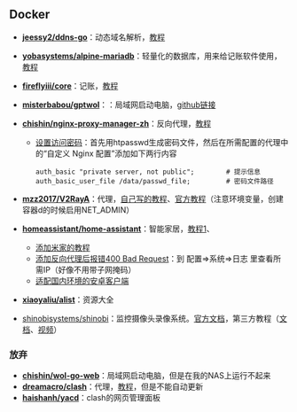 ## Docker

- **[jeessy2/ddns-go](https://github.com/jeessy2/ddns-go)**：动态域名解析，[教程](https://www.bilibili.com/read/cv21513676/)
- [**yobasystems/alpine-mariadb**](https://hub.docker.com/r/yobasystems/alpine-mariadb)：轻量化的数据库，用来给记账软件使用，[教程](https://forum.zspace.cn/forum.php?mod=viewthread&tid=13604&highlight=firefly)
- [**fireflyiii/core**](https://hub.docker.com/r/fireflyiii/core)：记账，[教程](https://forum.zspace.cn/forum.php?mod=viewthread&tid=13604&highlight=firefly)
- **[misterbabou/gptwol](https://github.com/Misterbabou/gptwol)**：：局域网启动电脑，[github链接](https://github.com/Misterbabou/gptwol)
- [**chishin/nginx-proxy-manager-zh**](https://hub.docker.com/r/chishin/nginx-proxy-manager-zh)：反向代理，[教程](https://forum.zspace.cn/forum.php?mod=viewthread&tid=20787&highlight=nginx)

    - [设置访问密码](https://www.cnblogs.com/sueyyyy/p/10028092.html)：首先用htpasswd生成密码文件，然后在所需配置的代理中的“自定义 Nginx 配置”添加如下两行内容

        ```
        auth_basic "private server, not public"; 		# 提示信息
        auth_basic_user_file /data/passwd_file;			# 密码文件路径
        ```

- [**mzz2017/V2RayA**](https://hub.docker.com/r/mzz2017/v2raya)：代理，[自己写的教程](https://forum.zspace.cn/forum.php?mod=viewthread&tid=46701)、[官方教程](https://v2raya.org/docs/prologue/installation/docker/)（注意环境变量，创建容器d的时候启用NET_ADMIN）
- **[homeassistant/home-assistant](https://hub.docker.com/r/homeassistant/home-assistant/tags)**：智能家居，[教程1](https://www.molingran.com/p/zspace-home-assistant/)、
    - [添加米家的教程](https://github.com/al-one/hass-xiaomi-miot/blob/master/README_zh.md)
    - [添加反向代理后报错400 Bad Request](https://bbs.hassbian.com/forum.php?mod=viewthread&tid=13487)：到 配置=>系统=>日志 里查看所需IP（好像不用带子网掩码）
    - [适配国内环境的安卓客户端](https://github.com/nesror/Home-Assistant-Companion-for-Android)
- [**xiaoyaliu/alist**](https://hub.docker.com/r/xiaoyaliu/alist)：资源大全
- [shinobisystems/shinobi](shinobisystems/shinobi)：监控摄像头录像系统。[官方文档](https://gitlab.com/Shinobi-Systems/Shinobi/-/tree/dev/Docker)，第三方教程（[文档](https://post.smzdm.com/p/a259dnwp/)、[视频](https://www.bilibili.com/video/BV1f4411n73x)）

### 放弃

- **[chishin/wol-go-web](chishin/wol-go-web)**：局域网启动电脑，但是在我的NAS上运行不起来
- **[dreamacro/clash](dreamacro/clash)**：代理，[教程](https://fugary.com/?p=363)，但是不能自动更新
- **[haishanh/yacd](https://github.com/haishanh/yacd)**：clash的网页管理面板

